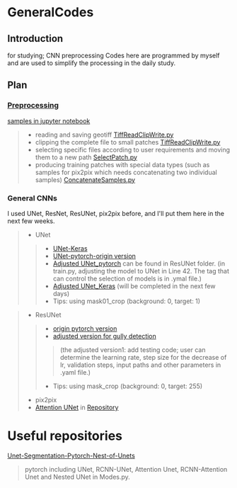 
# GeneralCodes

## Introduction
for studying; CNN preprocessing
Codes here are programmed by myself and are used to simplify the processing in the daily study.

## Plan
### [Preprocessing](https://github.com/Sijin-Li/GeneralCodes/tree/main/1preprocess)
[samples in jupyter notebook](https://github.com/Sijin-Li/GeneralCodes/blob/main/1preprocess/newTestingTiffProcess.ipynb)
> * reading and saving geotiff [TiffReadClipWrite.py](https://github.com/Sijin-Li/GeneralCodes/blob/main/1preprocess/General/TiffReadClipWrite.py)
> * clipping the complete file to small patches [TiffReadClipWrite.py](https://github.com/Sijin-Li/GeneralCodes/blob/main/1preprocess/General/TiffReadClipWrite.py)
> * selecting specific files according to user requirements and moving them to a new path [SelectPatch.py](https://github.com/Sijin-Li/GeneralCodes/blob/main/1preprocess/General/SelectPatch.py)
> * producing training patches with special data types (such as samples for pix2pix which needs concatenating two individual samples) [ConcatenateSamples.py](https://github.com/Sijin-Li/GeneralCodes/blob/main/1preprocess/General/ConcatenateSamples.py)

### General CNNs
I used UNet, ResNet, ResUNet, pix2pix before, and I'll put them here in the next few weeks.
> * UNet
> > * [UNet-Keras](https://github.com/zhixuhao/unet)
> > * [UNet-pytorch-origin version](https://github.com/milesial/Pytorch-UNet)
> > * [Adjusted UNet_pytorch](https://github.com/Sijin-Li/GeneralCodes/blob/main/2generalmodel/ResUNet/unet_model.py) can be found in ResUNet folder. (in train.py, adjusting the model to UNet in Line 42. The tag that can control the selection of models is in .ymal file.)
> > * [Adjusted UNet_Keras](https://github.com/Sijin-Li/GeneralCodes/tree/main/2generalmodel/UNet_Keras/Adjusted) (will be completed in the next few days)
> > * Tips: using mask01_crop (background: 0, target: 1)

> * ResUNet
> > * [origin pytorch version](https://github.com/rishikksh20/ResUnet)
> > * [adjusted version for gully detection](https://github.com/Sijin-Li/GeneralCodes/tree/main/2generalmodel/ResUNet/ResUNet_AdjustedV1)
> > > (the adjusted version1: add testing code; user can determine the learning rate, step size for the decrease of lr, validation steps, input paths and other parameters in .yaml file.)
> > * Tips: using mask_crop (background: 0, target: 255)
> * pix2pix
> * [Attention UNet](https://arxiv.org/pdf/1804.03999.pdf) in [Repository](https://github.com/bigmb/Unet-Segmentation-Pytorch-Nest-of-Unets/blob/master/Models.py)

# Useful repositories
[Unet-Segmentation-Pytorch-Nest-of-Unets](https://github.com/bigmb/Unet-Segmentation-Pytorch-Nest-of-Unets)
> pytorch
> including UNet, RCNN-UNet,  Attention Unet, RCNN-Attention Unet and Nested UNet in Modes.py. 

